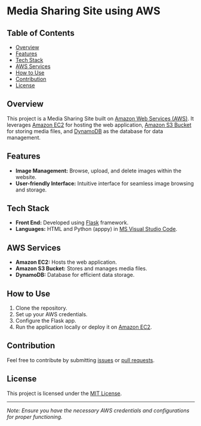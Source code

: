# Media Sharing Site using AWS

## Table of Contents
- [Overview](#overview)
- [Features](#features)
- [Tech Stack](#tech-stack)
- [AWS Services](#aws-services)
- [How to Use](#how-to-use)
- [Contribution](#contribution)
- [License](#license)

## Overview
This project is a Media Sharing Site built on [Amazon Web Services (AWS)](https://aws.amazon.com/). It leverages [Amazon EC2](https://aws.amazon.com/ec2/) for hosting the web application, [Amazon S3 Bucket](https://aws.amazon.com/s3/) for storing media files, and [DynamoDB](https://aws.amazon.com/dynamodb/) as the database for data management.

## Features
- **Image Management:** Browse, upload, and delete images within the website.
- **User-friendly Interface:** Intuitive interface for seamless image browsing and storage.

## Tech Stack
- **Front End:** Developed using [Flask](https://palletsprojects.com/p/flask/) framework.
- **Languages:** HTML and Python (apppy) in [MS Visual Studio Code](https://code.visualstudio.com/).

## AWS Services
- **Amazon EC2:** Hosts the web application.
- **Amazon S3 Bucket:** Stores and manages media files.
- **DynamoDB:** Database for efficient data storage.

## How to Use
1. Clone the repository.
2. Set up your AWS credentials.
3. Configure the Flask app.
4. Run the application locally or deploy it on [Amazon EC2](https://aws.amazon.com/ec2/).

## Contribution
Feel free to contribute by submitting [issues](https://github.com/yourusername/your-repo/issues) or [pull requests](https://github.com/yourusername/your-repo/pulls).

## License
This project is licensed under the [MIT License](LICENSE).

---

*Note: Ensure you have the necessary AWS credentials and configurations for proper functioning.*
